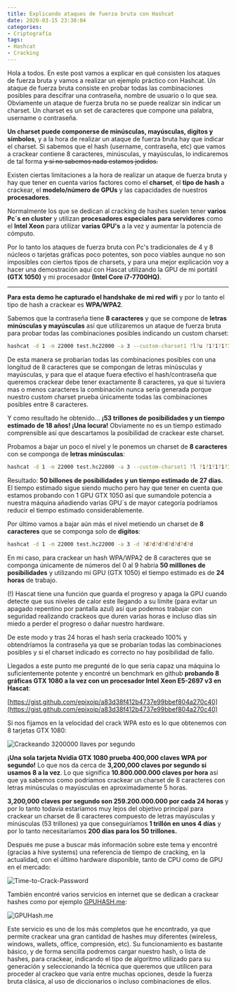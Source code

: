 ```yaml
---
title: Explicando ataques de fuerza bruta con Hashcat
date: 2020-03-15 23:30:04
categories:
- Criptografía
tags:
- Hashcat
- Cracking
---
```


Hola a todos. En este post vamos a explicar en qué consisten los ataques de fuerza bruta y vamos a realizar un ejemplo práctico con Hashcat. Un ataque de fuerza bruta consiste en probar todas las combinaciones posibles para descifrar una contraseña, nombre de usuario o lo que sea. Obviamente un ataque de fuerza bruta no se puede realizar sin indicar un charset. Un charset es un set de caracteres que compone una palabra, username o contraseña.


**Un charset puede componerse de minúsculas, mayúsculas, digitos y símbolos**, y a la hora de realizar un ataque de fuerza bruta hay que indicar el charset. Si sabemos que el hash (username, contraseña, etc) que vamos a crackear contiene 8 caracteres, minúsculas, y mayúsculas, lo indicaremos de tal forma ~~y si no sabemos nada estamos jodidos.~~

Existen ciertas limitaciones a la hora de realizar un ataque de fuerza bruta y hay que tener en cuenta varios factores como el **charset**, el **tipo de hash** a crackear, el **modelo/número de GPUs** y las capacidades de nuestros **procesadores**.

Normalmente los que se dedican al cracking de hashes suelen tener **varios Pc´s en cluster** y utilizan **procesadores especiales para servidores** como el **Intel Xeon** para utilizar **varias GPU's** a la vez y aumentar la potencia de cómputo.

Por lo tanto los ataques de fuerza bruta con Pc's tradicionales de 4 y 8 núcleos o tarjetas gráficas poco potentes, son poco viables aunque no son imposibles con ciertos tipos de charsets, y para una mejor explicación voy a hacer una demostración aquí con Hascat utilizando la GPU de mi portátil **(GTX 1050)** y mi procesador **(Intel Core i7-7700HQ)**.

---------------------------------------------------------------------------------------------------------------------------------------------

**Para esta demo he capturado el handshake de mi red wifi** y por lo tanto el tipo de hash a crackear es **WPA/WPA2**.

Sabemos que la contraseña tiene **8 caracteres** y que se compone de **letras minúsculas y mayúsculas** así que utilizaremos un ataque de fuerza bruta para probar todas las combinaciones posibles indicando un custom charset:

```sh
hashcat -d 1 -m 22000 test.hc22000 -a 3 --custom-charset1 ?l?u ?1?1?1?1?1?1?1?1
```

De esta manera se probarían todas las combinaciones posibles con una longitud de 8 caracteres que se compongan de letras minúsculas y mayúsculas, y para que el ataque fuera efectivo el hash/contraseña que queremos crackear debe tener exactamente 8 caracteres, ya que si tuviera mas o menos caracteres la combinación nunca sería generada porque nuestro custom charset prueba únicamente todas las combinaciones posibles entre 8 caracteres.

Y como resultado he obtenido... **¡53 trillones de posibilidades y un tiempo estimado de 18 años! ¡Una locura!** Obviamente no es un tiempo estimado comprensible así que descartamos la posibilidad de crackear este charset.

Probamos a bajar un poco el nivel y le ponemos un charset de **8 caracteres** con se componga de **letras minúsculas**:

```sh
hashcat -d 1 -m 22000 test.hc22000 -a 3 --custom-charset1 ?l ?1?1?1?1?1?1?1?1
```

Resultado: **50 billones de posibilidades y un tiempo estimado de 27 días.** El tiempo estimado sigue siendo mucho pero hay que tener en cuenta que estamos probando con 1 GPU GTX 1050 así que sumandole potencia a nuestra máquina añadiendo varias GPU´s de mayor categoría podríamos reducir el tiempo estimado considerablemente.

Por último vamos a bajar aún más el nivel metiendo un charset de **8 caracteres** que se componga solo de **digitos**:

```sh
hashcat -d 1 -m 22000 test.hc22000 -a 3 -d ?d?d?d?d?d?d?d?d
```

En mi caso, para crackear un hash WPA/WPA2 de 8 caracteres que se componga únicamente de números del 0 al 9 habría **50 milllones de posibilidades** y utilizando mi GPU (GTX 1050) el tiempo estimado es de **24 horas** de trabajo.

(!) Hascat tiene una función que guarda el progreso y apaga la GPU cuando detecte que sus niveles de calor este llegando a su límite (para evitar un apagado repentino por pantalla azul) así que podemos trabajar con seguridad realizando crackeos que duren varias horas e incluso días sin miedo a perder el progreso o dañar nuestro hardware.

De este modo y tras 24 horas el hash sería crackeado 100% y obtendríamos la contraseña ya que se probarían todas las combinaciones posibles y si el charset indicado es correcto no hay posibilidad de fallo.

Llegados a este punto me pregunté de lo que sería capaz una máquina lo suficientemente potente y encontré un benchmark en github **probando 8 gráficas GTX 1080 a la vez con un procesador Intel Xeon E5-2697 v3 en Hascat**:

[https://gist.github.com/epixoip/a83d38f412b4737e99bbef804a270c40](https://gist.github.com/epixoip/a83d38f412b4737e99bbef804a270c40)

Si nos fijamos en la velocidad del crack WPA esto es lo que obtenemos con 8 tarjetas GTX 1080:

![Crackeando 3200000 llaves por segundo](https://i.postimg.cc/nhzq3wXF/3200000-llaves-segundos-1.jpg)

**¡Una sola tarjeta Nvidia GTX 1080 prueba 400,000 claves WPA por segundo!** Lo que nos da cerca de **3,200,000 claves por segundo si usamos 8 a la vez**. Lo que significa **10.800.000.000 claves por hora** así que ya sabemos como podríamos crackear un charset de 8 caracteres con letras minúsculas o mayúsculas en aproximadamente 5 horas.

**3,200,000 claves por segundo son 259.200.000.000 por cada 24 horas** y por lo tanto todavía estaríamos muy lejos del objetivo principal para crackear un charset de 8 caracteres compuesto de letras mayúsculas y minúsculas (53 trillones) ya que conseguiríamos **1 trillón en unos 4 días** y por lo tanto necesitaríamos **200 días para los 50 trillones.**

Después me puse a buscar más información sobre este tema y encontré (gracias a hive systems) una referencia de tiempo de cracking, en la actualidad, con el último hardware disponible, tanto de CPU como de GPU en el mercado:

![Time-to-Crack-Password](https://i.postimg.cc/g2bS6LkB/Time-to-Crack-Password.png)

También encontré varios servicios en internet que se dedican a crackear hashes como por ejemplo [GPUHASH.me](https://gpuhash.me/):

![GPUHash.me](https://4.bp.blogspot.com/-7K3kRkCuFw4/XLXaztyImlI/AAAAAAAAI78/UsCROdc7IMsuUQ0ocB4Ci70BdmXtW3CxwCLcBGAs/s640/1.png)

Este servicio es uno de los más completos que he encontrado, ya que permite crackear una gran cantidad de hashes muy diferentes (wireless, windows, wallets, office, compresión, etc). Su funcionamiento es bastante básico, y de forma sencilla podremos cargar nuestro hash, o lista de hashes, para crackear, indicando el tipo de algoritmo utilizado para su generación y seleccionando la técnica que queremos que utilicen para proceder al crackeo que varía entre muchas opciones, desde la fuerza bruta clásica, al uso de diccionarios o incluso combinaciones de ellos.
